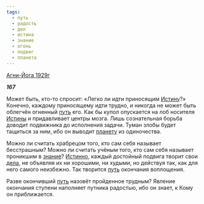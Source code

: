 ```yaml
---
tags:
  - путь
  - радость
  - дел
  - истина
  - знание
  - огонь
  - подвиг
  - планета
---
```

[Агни-Йога 1929г](https://127.0.0.1:4002/agni/1929)

___167___

Может быть, кто-то спросит: «Легко ли идти приносящим [Истину](../../../tags/#истина)?» Конечно, каждому приносящему идти трудно, и никогда не может быть облегчён огненный [путь](../../../tags/#путь) его. Как бы купол опускается на лоб носителя [Истины](../../../tags/#истина) и придавливает центры мозга. Лишь сознательная борьба доводит подвижника до исполнения задачи. Туман злобы будет тащиться за ним, ибо он выводит [планету](../../../tags/#планета) из одиночества.   

Можно ли считать храбрецом того, кто сам себя называет бесстрашным? Можно ли считать учёным того, кто сам себя называет проникшим в [знание](../../../tags/#знание)? [Истинно](../../../tags/#истина), каждый достойный подвига творит свои [дела](../../../tags/#дел), не объявляя их ни хорошими, ни худыми, но действуя так, как для него самого неизбежно. Так творится [путь](../../../tags/#путь) окончания воплощения.   

Разве окончивший [путь](../../../tags/#путь) назовёт пройденное трудным? Явление окончания ступени наполняет путника радостью, ибо он знает, к Кому он приближается.